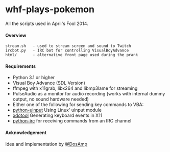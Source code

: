 whf-plays-pokemon
=================

All the scripts used in April's Fool 2014.

####  Overview

    stream.sh   - used to stream screen and sound to Twitch
    ircbot.py   - IRC bot for controlling VisualBoyAdvance
    html/       - alternative front page used during the prank

#### Requirements

 - Python 3.1 or higher
 - Visual Boy Advance (SDL Version)
 - ffmpeg with x11grab, libx264 and libmp3lame for streaming
 - PulseAudio as a monitor for audio recording (works with internal dummy output, no sound hardware needed)
 - Either one of the following for sending key commands to VBA:
  - [python-uinput](http://tjjr.fi/sw/python-uinput/)
    Using Linux' uinput module
  - [xdotool](http://www.semicomplete.com/projects/xdotool/)
    Generating keyboard events in X11
 - [python-irc](https://bitbucket.org/jaraco/irc)
   for receiving commands from an IRC channel

#### Acknowledgement

Idea and implementation by [@DosAmp](https://github.com/DosAmp)
